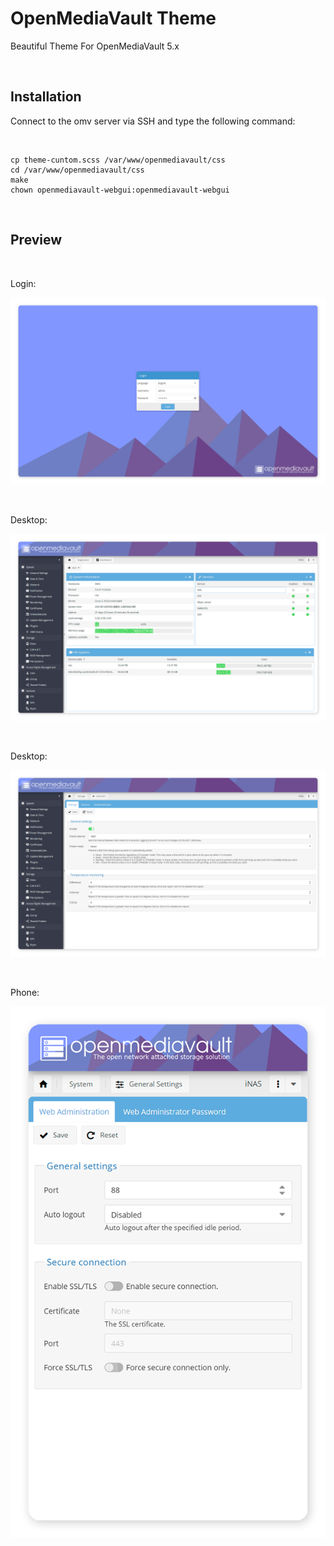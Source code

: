 # OpenMediaVault Theme
Beautiful Theme For OpenMediaVault 5.x

<br/>

## Installation
Connect to the omv server via SSH and type the following command:

<br/>


```shell
cp theme-cuntom.scss /var/www/openmediavault/css
cd /var/www/openmediavault/css
make
chown openmediavault-webgui:openmediavault-webgui
```

<br/>

## Preview

<br/>

Login:

![Login](https://raw.githubusercontent.com/VMatrices/openmediavault-theme/main/Screenshots/login.png)

<br/>

Desktop:

![Desktop](https://raw.githubusercontent.com/VMatrices/openmediavault-theme/main/Screenshots/desktop1.png)

<br/>

Desktop:

![Desktop](https://raw.githubusercontent.com/VMatrices/openmediavault-theme/main/Screenshots/desktop2.png)

<br/>

Phone:

![Phone](https://raw.githubusercontent.com/VMatrices/openmediavault-theme/main/Screenshots/phone.png)
